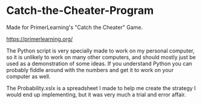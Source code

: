 # Catch-the-Cheater-Program
Made for PrimerLearning's "Catch the Cheater" Game.

https://primerlearning.org/

The Python script is very specially made to work on my personal computer, so it is unlikely to work on many other computers, and should mostly just be used as a demonstration of some ideas. If you understand Python you can probably fiddle around with the numbers and get it to work on your computer as well.

The Probability.xslx is a spreadsheet I made to help me create the strategy I would end up implementing, but it was very much a trial and error affair.
